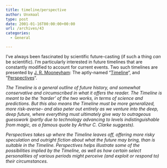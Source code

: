 ```yaml
---
title: timeline/perspective
author: Unxmaal
type: post
date: 2001-01-16T00:00:00+00:00
url: /archives/43
categories:
  - General

---
```

I&#8217;ve always been fascinated by scientific future-casting (if such a thing _can_ be scientific). I&#8217;m particularly interested in future timelines that are constantly modified to account for current events. Two such timelines are presented by [J. R. Mooneyham][1]: The aptly-named &#8220;[Timeline][2]&#8220;, and &#8220;[Perspectives][3]&#8220;. 

_The Timeline is a general outline of future history, and somewhat conservative and circumscribed in what it offers the reader. The Timeline is meant to be the &#8216;harder&#8217; of the two works, in terms of science and predictions. But this also means the Timeline must be more generalized, more risk-averse&#8211; and also peter out entirely as we venture into the deep, deep future, where everything must ultimately give way to outrageous guesswork (partly due to technology advancing to levels indistinguishable from magic, as a famous quote by Arthur C. Clarke suggests)._ 

_Perspectives takes up where the Timeline leaves off, offering more risky speculation and outright fiction about what the future may bring, than is suitable in the Timeline. Perspectives helps illustrate some of the possibilities implied by the Timeline, as well as how certain select personalities of various periods might perceive (and exploit or respond to) their circumstances._

 [1]: http://kurellian.tripod.com/spjrm.html
 [2]: http://kurellian.tripod.com/spint.html
 [3]: http://kurellian.tripod.com/spprs0.html